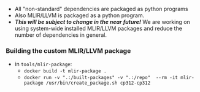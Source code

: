 * All "non-standard" dependencies are packaged as python programs
* Also MLIR/LLVM is packaged as a python program.
* ***This will be subject to change in the near future!*** We are working on using system-wide installed MLIR/LLVM packages and reduce the number of dependencies in general.


### Building the custom MLIR/LLVM package
* in `tools/mlir-package`:  
    * `docker build -t mlir-package .`
    *  `docker run -v ".:/built-packages" -v ".:/repo"  --rm -it mlir-package /usr/bin/create_package.sh cp312-cp312`
